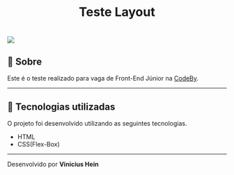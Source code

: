 <h1 align="center">
    Teste Layout
</h1>

<h1>
    <img src="/public/images/layout.gif">
</h1>

## 📖️ Sobre

Este é o teste realizado para vaga de Front-End Júnior na [CodeBy](https://codeby.com.br/).

---

## 🚀️ Tecnologias utilizadas

O projeto foi desenvolvido utilizando as seguintes tecnologias.

- HTML
- CSS(Flex-Box)

---

Desenvolvido por **Vinicius Hein**